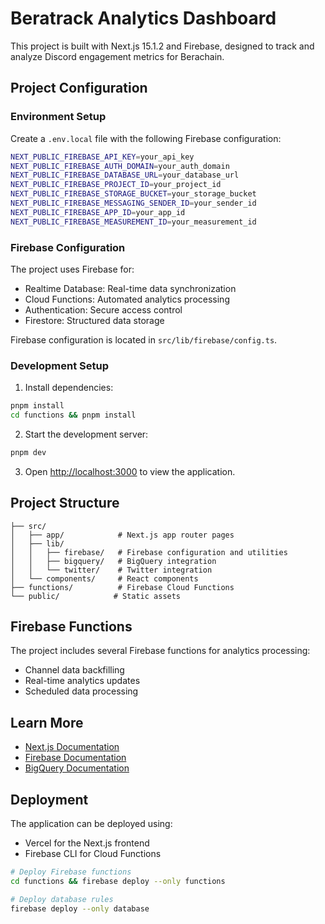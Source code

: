 # Beratrack Analytics Dashboard

This project is built with Next.js 15.1.2 and Firebase, designed to track and analyze Discord engagement metrics for Berachain.

## Project Configuration

### Environment Setup

Create a `.env.local` file with the following Firebase configuration:

```bash
NEXT_PUBLIC_FIREBASE_API_KEY=your_api_key
NEXT_PUBLIC_FIREBASE_AUTH_DOMAIN=your_auth_domain
NEXT_PUBLIC_FIREBASE_DATABASE_URL=your_database_url
NEXT_PUBLIC_FIREBASE_PROJECT_ID=your_project_id
NEXT_PUBLIC_FIREBASE_STORAGE_BUCKET=your_storage_bucket
NEXT_PUBLIC_FIREBASE_MESSAGING_SENDER_ID=your_sender_id
NEXT_PUBLIC_FIREBASE_APP_ID=your_app_id
NEXT_PUBLIC_FIREBASE_MEASUREMENT_ID=your_measurement_id
```

### Firebase Configuration

The project uses Firebase for:
- Realtime Database: Real-time data synchronization
- Cloud Functions: Automated analytics processing
- Authentication: Secure access control
- Firestore: Structured data storage

Firebase configuration is located in `src/lib/firebase/config.ts`.

### Development Setup

1. Install dependencies:
```bash
pnpm install
cd functions && pnpm install
```

2. Start the development server:
```bash
pnpm dev
```

3. Open [http://localhost:3000](http://localhost:3000) to view the application.

## Project Structure

```
├── src/
│   ├── app/            # Next.js app router pages
│   ├── lib/
│   │   ├── firebase/   # Firebase configuration and utilities
│   │   ├── bigquery/   # BigQuery integration
│   │   └── twitter/    # Twitter integration
│   └── components/     # React components
├── functions/          # Firebase Cloud Functions
└── public/            # Static assets
```

## Firebase Functions

The project includes several Firebase functions for analytics processing:
- Channel data backfilling
- Real-time analytics updates
- Scheduled data processing

## Learn More

- [Next.js Documentation](https://nextjs.org/docs)
- [Firebase Documentation](https://firebase.google.com/docs)
- [BigQuery Documentation](https://cloud.google.com/bigquery/docs)

## Deployment

The application can be deployed using:
- Vercel for the Next.js frontend
- Firebase CLI for Cloud Functions

```bash
# Deploy Firebase functions
cd functions && firebase deploy --only functions

# Deploy database rules
firebase deploy --only database
```

